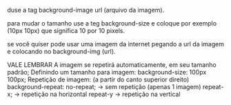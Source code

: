 duse a tag
background-image
url (arquivo da imagem).

para mudar o tamanho use a teg background-size e coloque por exemplo (10px 10px) que significa 10 por 10 pixels.

se você quiser pode usar uma imagem da internet
pegando a url da imagem e colocando no background-img (url).

VALE LEMBRAR A imagem se repetirá automaticamente, em seu tamanho padrão; Definindo um tamanho para imagem: background-size: 100px 100px; Repetição de imagem: (a partir do canto superior direito) background-repeat: no-repeat; -> sem repetição (apenas 1 imagem) repeat-x; -> repetição na horizontal repeat-y -> repetição na vertical